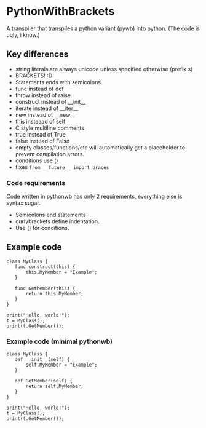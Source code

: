 # PythonWithBrackets
A transpiler that transpiles a python variant (pywb) into python. (The code is ugly, i know.)

## Key differences
 * string literals are always unicode unless specified otherwise (prefix s)
 * BRACKETS! :D
 * Statements ends with semicolons.
 * func instead of def
 * throw instead of raise
 * construct instead of \_\_init\_\_
 * iterate instead of \_\_iter\_\_
 * new instead of \_\_new\_\_
 * this insteaad of self
 * C style multiline comments
 * true instead of True
 * false instead of False
 * empty classes/functions/etc will automatically get a placeholder to prevent compilation errors.
 * conditions use ()
 * fixes `from __future__ import braces`
### Code requirements
Code written in pythonwb has only 2 requirements, everything else is syntax sugar.
 * Semicolons end statements
 * curlybrackets define indentation.
 * Use () for conditions.
 
 ## Example code
 ```Csharp
 class MyClass {
	func construct(this) {
		this.MyMember = "Example";
	}

	func GetMember(this) {
		return this.MyMember;
	}
}

print("Hello, world!");
t = MyClass();
print(t.GetMember());
```

### Example code (minimal pythonwb)
 ```Csharp
 class MyClass {
	def __init__(self) {
		self.MyMember = "Example";
	}

	def GetMember(self) {
		return self.MyMember;
	}
}

print("Hello, world!");
t = MyClass();
print(t.GetMember());
```
